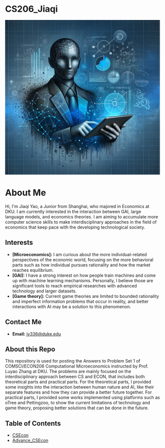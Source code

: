 # CS206_Jiaqi
![Computational Economics Avatar](Jiaqi.webp)
# About Me
Hi, I'm Jiaqi Yao, a Junior from Shanghai, who majored in Economics at DKU. I am currently interested in the interaction between GAI, large language models, and economics theories. I am aiming to accumulate more computer science skills to make interdisciplinary approaches in the field of economics that keep pace with the developing technological society.
## Interests
- **[Microeconomics]:** I am curious about the more individual-related perspectives of the economic world, focusing on the more behavioral parts such as how individual pursues rationality and how the market reaches equilibrium.
- **[GAI]:** I have a strong interest on how people train machines and come up with machine learning mechanisms. Personally, I believe those are significant tools to reach empirical researches with advanced technology and larger datasets.
- **[Game theory]:** Current game theories are limited to bounded rationality and imperfect information problems that occur in reality, and better interactions with AI may be a solution to this phenomenon.
## Contact Me
- **Email:** jy336@duke.edu
## About this Repo
This repository is used for posting the Answers to Problem Set 1 of COMSCI/ECON206 Computational Microeconomics instructed by Prof. Luyao Zhang at DKU. The problems are mainly focused on the interdisciplinary approach between CS and ECON, that includes both theoretical parts and practical parts. For the theoretical parts, I provided some insights into the interaction between human nature and AI, like their separate features and how they can provide a better future together. For practical parts, I provided some works implemented using platforms such as oTree and Pettingzoo, to show the current limitations of technology and game theory, proposing better solutions that can be done in the future. 

## Table of Contents

- [CSEcon](https://github.com/Rising-Stars-by-Sunshine/ECON206_Jiaqi/blob/main/CSEcon/README.md)
- [Advance_CSEcon](https://github.com/Rising-Stars-by-Sunshine/CS206_Jiaqi/tree/main/Advance_CSECON%20)
